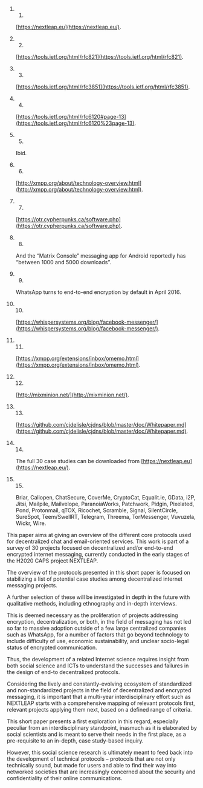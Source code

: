1. 1.
    
    [https://nextleap.eu](https://nextleap.eu/).
    
2. 2.
    
    [https://tools.ietf.org/html/rfc821](https://tools.ietf.org/html/rfc821).
    
3. 3.
    
    [https://tools.ietf.org/html/rfc3851](https://tools.ietf.org/html/rfc3851).
    
4. 4.
    
    [https://tools.ietf.org/html/rfc6120#page-13](https://tools.ietf.org/html/rfc6120%23page-13).
    
5. 5.
    
    Ibid.
    
6. 6.
    
    [http://xmpp.org/about/technology-overview.html](http://xmpp.org/about/technology-overview.html).
    
7. 7.
    
    [https://otr.cypherpunks.ca/software.php](https://otr.cypherpunks.ca/software.php).
    
8. 8.
    
    And the “Matrix Console” messaging app for Android reportedly has “between 1000 and 5000 downloads”.
    
9. 9.
    
    WhatsApp turns to end-to-end encryption by default in April 2016.
    
10. 10.
    
    [https://whispersystems.org/blog/facebook-messenger/](https://whispersystems.org/blog/facebook-messenger/).
    
11. 11.
    
    [https://xmpp.org/extensions/inbox/omemo.html](https://xmpp.org/extensions/inbox/omemo.html).
    
12. 12.
    
    [http://mixminion.net/](http://mixminion.net/).
    
13. 13.
    
    [https://github.com/cjdelisle/cjdns/blob/master/doc/Whitepaper.md](https://github.com/cjdelisle/cjdns/blob/master/doc/Whitepaper.md).
    
14. 14.
    
    The full 30 case studies can be downloaded from [https://nextleap.eu](https://nextleap.eu/).
    
15. 15.
    
    Briar, Caliopen, ChatSecure, CoverMe, CryptoCat, Equalit.ie, GData, i2P, Jitsi, Mailpile, Mailvelope, ParanoiaWorks, Patchwork, Pidgin, Pixelated, Pond, Protonmail, qTOX, Ricochet, Scramble, Signal, SilentCircle, SureSpot, Teem/SwellRT, Telegram, Threema, TorMessenger, Vuvuzela, Wickr, Wire.


This paper aims at giving an overview of the different core protocols used for decentralized chat and email-oriented services. This work is part of a survey of 30 projects focused on decentralized and/or end-to-end encrypted internet messaging, currently conducted in the early stages of the H2020 CAPS project NEXTLEAP.

The overview of the protocols presented in this short paper is focused on stabilizing a list of potential case studies among decentralized internet messaging projects. 

A further selection of these will be investigated in depth in the future with qualitative methods, including ethnography and in-depth interviews. 

This is deemed necessary as the proliferation of projects addressing encryption, decentralization, or both, in the field of messaging has not led so far to massive adoption outside of a few large centralized companies such as WhatsApp, for a number of factors that go beyond technology to include difficulty of use, economic sustainability, and unclear socio-legal status of encrypted communication. 

Thus, the development of a related Internet science requires insight from both social science and ICTs to understand the successes and failures in the design of end-to decentralized protocols.

Considering the lively and constantly-evolving ecosystem of standardized and non-standardized projects in the field of decentralized and encrypted messaging, it is important that a multi-year interdisciplinary effort such as NEXTLEAP starts with a comprehensive mapping of relevant protocols first, relevant projects applying them next, based on a defined range of criteria. 

This short paper presents a first exploration in this regard, especially peculiar from an interdisciplinary standpoint, inasmuch as it is elaborated by social scientists and is meant to serve their needs in the first place, as a pre-requisite to an in-depth, case study-based inquiry.

However, this social science research is ultimately meant to feed back into the development of technical protocols – protocols that are not only technically sound, but made for users and able to find their way into networked societies that are increasingly concerned about the security and confidentiality of their online communications.